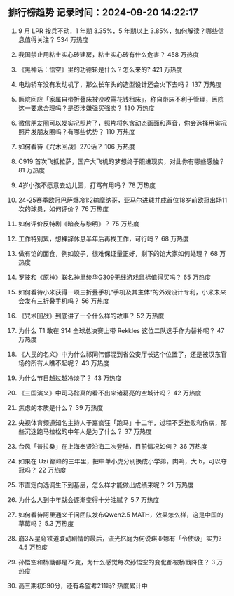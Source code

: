 
## 排行榜趋势 记录时间：2024-09-20 14:22:17
  
  1. 9 月 LPR 按兵不动，1 年期 3.35%，5 年期以上 3.85%，如何解读？哪些信息值得关注？ 534 万热度
    
  2. 我国禁止用粘土实心砖建房，粘土实心砖有什么危害？ 458 万热度
    
  3. 《黑神话：悟空》里的功德轮是什么？怎么来的? 421 万热度
    
  4. 电动轿车没有发动机了，那么长车头的造型设计还会火下去吗？ 137 万热度
    
  5. 医院回应「家属自带折叠床被没收需花钱租床」，称自带床不利于管理，医院这一要求合理吗？是否涉嫌强买强卖？ 130 万热度
    
  6. 微信朋友圈可以发实况照片了，照片将包含动态画面和声音，你会选择用实况照片发朋友圈吗？有哪些优势？ 110 万热度
    
  7. 如何看待《咒术回战》270话？ 106 万热度
    
  8. C919 首次飞抵拉萨，国产大飞机的梦想终于照进现实，对此你有哪些感触？ 81 万热度
    
  9. 4岁小孩不愿意去幼儿园，打骂有用吗？ 78 万热度
    
  10. 24-25赛季欧冠巴萨爆冷1:2输摩纳哥，亚马尔进球并成首位18岁前欧冠出场11次的球员，如何评价？ 76 万热度
    
  11. 如何评价反特剧《暗夜与黎明》？ 75 万热度
    
  12. 工作特别累，想裸辞休息半年后再找工作，可行吗？ 68 万热度
    
  13. 做有馅的面食，例如饺子，很难保证量正好，剩下的馅大家如何处理？ 68 万热度
    
  14. 罗技和《原神》联名神里绫华G309无线游戏鼠标值得买吗？ 65 万热度
    
  15. 如何看待小米获得一项三折叠手机“手机及其主体”的外观设计专利，小米未来会发布三折叠手机吗？ 56 万热度
    
  16. 《咒术回战》到底讲了一个什么样的故事？ 52 万热度
    
  17. 为什么 T1 敢在 S14 全球总决赛上带 Rekkles 这位二队选手作为替补呢？ 47 万热度
    
  18. 《人民的名义》中为什么祁同伟都混到省公安厅长这个位置了，还是被汉东官场的所有人瞧不起呢？ 43 万热度
    
  19. 为什么节日越过越冷淡了？ 43 万热度
    
  20. 《三国演义》中司马懿真的看不出来诸葛亮的空城计吗？ 42 万热度
    
  21. 焦虑的本质是什么？ 39 万热度
    
  22. 央视体育频道知名主持人于嘉疯狂「跑马」十二年，过程不乏挫败和伤病，那些沉迷跑马拉松的中年人是为了什么？ 37 万热度
    
  23. 台风「普拉桑」在上海奉贤沿海二次登陆，目前情况如何？ 36 万热度
    
  24. 如果在 Uzi 巅峰的三年里，把中单小虎分别换成小学弟，肉鸡，大 b，可以夺冠吗？ 22 万热度
    
  25. 市直定向选调生下到基层，怎么样才能做出成绩来呢？ 21 万热度
    
  26. 为什么人到中年就会逐渐变得十分油腻？ 5.7 万热度
    
  27. 如何看待阿里通义千问团队发布Qwen2.5 MATH，效果怎么样，这是中国的草莓吗？ 5.3 万热度
    
  28. 崩3＆星穹铁道联动剧情的最后，流光忆庭为何说琪亚娜有「令使级」实力? 4.5 万热度
    
  29. 孙悟空和杨戬都是72变，为什么感觉每次孙悟空的变化都被杨戬降住？ 3 万热度
    
  30. 高三期初590分，还有希望考211吗? 热度累计中
    